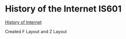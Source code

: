 # History of the Internet IS601
[History of Internet](http://internethistory601.eastus.azurecontainer.io)

Created F Layout and Z Layout
